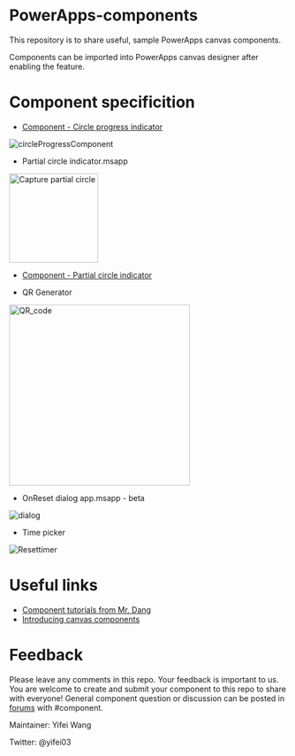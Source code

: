 # PowerApps-components
This repository is to share useful, sample PowerApps canvas components.

Components can be imported into PowerApps canvas designer after enabling the feature.  

# Component specificition
  - [Component - Circle progress indicator](https://powerapps.microsoft.com/en-us/blog/import-components-from-cloud-apps/)

  ![circleProgressComponent](https://user-images.githubusercontent.com/23063489/60042633-0624ef00-9673-11e9-8419-14e61c1c73fd.gif)
  
  - Partial circle indicator.msapp
  
  <img width="161" alt="Capture partial circle" src="https://user-images.githubusercontent.com/23063489/60044317-ec85a680-9676-11e9-99ec-7ee6c433aa66.PNG">

  - [Component - Partial circle indicator](https://powerapps.microsoft.com/en-us/blog/import-components-from-cloud-apps/)
  
  - QR Generator
  
  <img width="327" alt="QR_code" src="https://user-images.githubusercontent.com/23063489/60044011-4f2a7280-9676-11e9-9a30-a08231121f35.PNG">
  
  - OnReset dialog app.msapp - beta 
  
  ![dialog](https://user-images.githubusercontent.com/23063489/60043946-24401e80-9676-11e9-869f-7e79ae83bff4.gif)
  
  - Time picker
  
  ![Resettimer](https://user-images.githubusercontent.com/23063489/60044204-b516fa00-9676-11e9-93ec-c5c7b8255937.gif)


# Useful links
  - [Component tutorials from Mr. Dang](https://www.youtube.com/watch?v=CmPEyh3CP6A&list=PLV8OHCUzIb7XkDSXedJrVzj6igwpHFH85)
  - [Introducing canvas components](https://powerapps.microsoft.com/en-us/blog/components-available-in-preview/)

# Feedback
Please leave any comments in this repo. Your feedback is important to us.
You are welcome to create and submit your component to this repo to share with everyone!
General component question or discussion can be posted in [forums](https://powerusers.microsoft.com/t5/tag/Components/tg-p/category-id/PowerApps1) with #component.

Maintainer: Yifei Wang

Twitter: @yifei03
